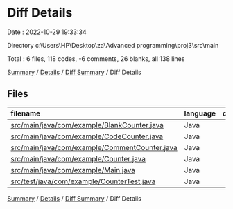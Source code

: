 # Diff Details

Date : 2022-10-29 19:33:34

Directory c:\\Users\\HP\\Desktop\\za\\Advanced programming\\proj3\\src\\main

Total : 6 files,  118 codes, -6 comments, 26 blanks, all 138 lines

[Summary](results.md) / [Details](details.md) / [Diff Summary](diff.md) / Diff Details

## Files
| filename | language | code | comment | blank | total |
| :--- | :--- | ---: | ---: | ---: | ---: |
| [src/main/java/com/example/BlankCounter.java](/src/main/java/com/example/BlankCounter.java) | Java | 34 | 1 | 6 | 41 |
| [src/main/java/com/example/CodeCounter.java](/src/main/java/com/example/CodeCounter.java) | Java | 42 | 2 | 6 | 50 |
| [src/main/java/com/example/CommentCounter.java](/src/main/java/com/example/CommentCounter.java) | Java | 41 | 1 | 8 | 50 |
| [src/main/java/com/example/Counter.java](/src/main/java/com/example/Counter.java) | Java | 21 | 4 | 12 | 37 |
| [src/main/java/com/example/Main.java](/src/main/java/com/example/Main.java) | Java | 32 | 2 | 14 | 48 |
| [src/test/java/com/example/CounterTest.java](/src/test/java/com/example/CounterTest.java) | Java | -52 | -16 | -20 | -88 |

[Summary](results.md) / [Details](details.md) / [Diff Summary](diff.md) / Diff Details
